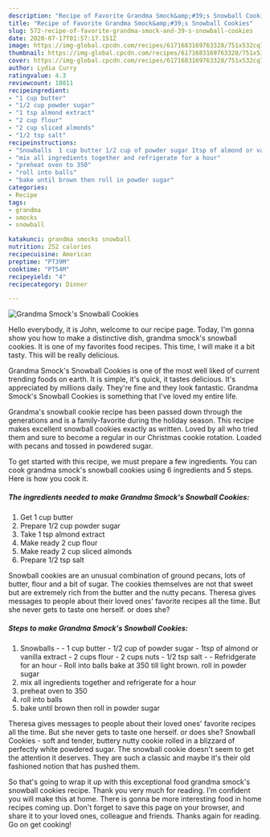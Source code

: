 ```yaml
---
description: "Recipe of Favorite Grandma Smock&amp;#39;s Snowball Cookies"
title: "Recipe of Favorite Grandma Smock&amp;#39;s Snowball Cookies"
slug: 572-recipe-of-favorite-grandma-smock-and-39-s-snowball-cookies
date: 2020-07-17T01:57:17.151Z
image: https://img-global.cpcdn.com/recipes/6171683169763328/751x532cq70/grandma-smocks-snowball-cookies-recipe-main-photo.jpg
thumbnail: https://img-global.cpcdn.com/recipes/6171683169763328/751x532cq70/grandma-smocks-snowball-cookies-recipe-main-photo.jpg
cover: https://img-global.cpcdn.com/recipes/6171683169763328/751x532cq70/grandma-smocks-snowball-cookies-recipe-main-photo.jpg
author: Lydia Curry
ratingvalue: 4.3
reviewcount: 18011
recipeingredient:
- "1 cup butter"
- "1/2 cup powder sugar"
- "1 tsp almond extract"
- "2 cup flour"
- "2 cup sliced almonds"
- "1/2 tsp salt"
recipeinstructions:
- "Snowballs  1 cup butter 1/2 cup of powder sugar 1tsp of almond or vanilla extract 2 cups flour 2 cups nuts 1/2 tsp salt  Refridgerate for an hour Roll into balls bake at 350 till light brown. roll in powder sugar"
- "mix all ingredients together and refrigerate for a hour"
- "preheat oven to 350"
- "roll into balls"
- "bake until brown then roll in powder sugar"
categories:
- Recipe
tags:
- grandma
- smocks
- snowball

katakunci: grandma smocks snowball 
nutrition: 252 calories
recipecuisine: American
preptime: "PT39M"
cooktime: "PT54M"
recipeyield: "4"
recipecategory: Dinner

---
```



![Grandma Smock&#39;s Snowball Cookies](https://img-global.cpcdn.com/recipes/6171683169763328/751x532cq70/grandma-smocks-snowball-cookies-recipe-main-photo.jpg)

Hello everybody, it is John, welcome to our recipe page. Today, I'm gonna show you how to make a distinctive dish, grandma smock&#39;s snowball cookies. It is one of my favorites food recipes. This time, I will make it a bit tasty. This will be really delicious.

Grandma Smock&#39;s Snowball Cookies is one of the most well liked of current trending foods on earth. It is simple, it's quick, it tastes delicious. It's appreciated by millions daily. They're fine and they look fantastic. Grandma Smock&#39;s Snowball Cookies is something that I've loved my entire life.

Grandma&#39;s snowball cookie recipe has been passed down through the generations and is a family-favorite during the holiday season. This recipe makes excellent snowball cookies exactly as written. Loved by all who tried them and sure to become a regular in our Christmas cookie rotation. Loaded with pecans and tossed in powdered sugar.


To get started with this recipe, we must prepare a few ingredients. You can cook grandma smock&#39;s snowball cookies using 6 ingredients and 5 steps. Here is how you cook it.

<!--inarticleads1-->

##### The ingredients needed to make Grandma Smock&#39;s Snowball Cookies:

1. Get 1 cup butter
1. Prepare 1/2 cup powder sugar
1. Take 1 tsp almond extract
1. Make ready 2 cup flour
1. Make ready 2 cup sliced almonds
1. Prepare 1/2 tsp salt


Snowball cookies are an unusual combination of ground pecans, lots of butter, flour and a bit of sugar. The cookies themselves are not that sweet but are extremely rich from the butter and the nutty pecans. Theresa gives messages to people about their loved ones&#39; favorite recipes all the time. But she never gets to taste one herself. or does she? 

<!--inarticleads2-->

##### Steps to make Grandma Smock&#39;s Snowball Cookies:

1. Snowballs -  - 1 cup butter - 1/2 cup of powder sugar - 1tsp of almond or vanilla extract - 2 cups flour - 2 cups nuts - 1/2 tsp salt -  - Refridgerate for an hour - Roll into balls bake at 350 till light brown. roll in powder sugar
1. mix all ingredients together and refrigerate for a hour
1. preheat oven to 350
1. roll into balls
1. bake until brown then roll in powder sugar


Theresa gives messages to people about their loved ones&#39; favorite recipes all the time. But she never gets to taste one herself. or does she? Snowball Cookies - soft and tender, buttery nutty cookie rolled in a blizzard of perfectly white powdered sugar. The snowball cookie doesn&#39;t seem to get the attention it deserves. They are such a classic and maybe it&#39;s their old fashioned notion that has pushed them. 

So that's going to wrap it up with this exceptional food grandma smock&#39;s snowball cookies recipe. Thank you very much for reading. I'm confident you will make this at home. There is gonna be more interesting food in home recipes coming up. Don't forget to save this page on your browser, and share it to your loved ones, colleague and friends. Thanks again for reading. Go on get cooking!
